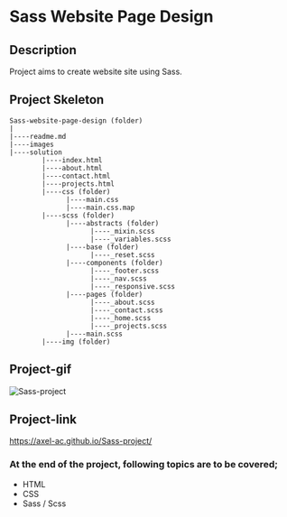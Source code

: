 # Sass Website Page Design
## Description
Project aims to create website site using Sass.
## Project Skeleton
```
Sass-website-page-design (folder)
|
|----readme.md                 
|----images             
|----solution
        |----index.html
        |----about.html
        |----contact.html
        |----projects.html 
        |----css (folder)   
              |----main.css  
              |----main.css.map  
        |----scss (folder)   
              |----abstracts (folder) 
                    |----_mixin.scss 
                    |----_variables.scss 
              |----base (folder) 
                    |----_reset.scss               
              |----components (folder) 
                    |----_footer.scss 
                    |----_nav.scss 
                    |----_responsive.scss 
              |----pages (folder) 
                    |----_about.scss 
                    |----_contact.scss 
                    |----_home.scss 
                    |----_projects.scss 
              |----main.scss  
        |----img (folder)
```
## Project-gif
![Sass-project](https://user-images.githubusercontent.com/102467587/219283604-7709569d-e7fa-4e46-8e3f-55b563f9d79c.gif)
## Project-link
https://axel-ac.github.io/Sass-project/
### At the end of the project, following topics are to be covered;
- HTML 
- CSS
- Sass / Scss
